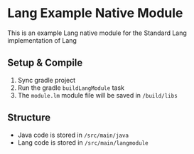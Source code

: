 # Lang Example Native Module
This is an example Lang native module for the Standard Lang implementation of Lang

## Setup & Compile
1. Sync gradle project
2. Run the gradle `buildLangModule` task
3. The `module.lm` module file will be saved in `/build/libs`

## Structure
- Java code is stored in `/src/main/java`
- Lang code is stored in `/src/main/langmodule`
